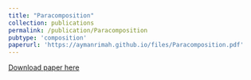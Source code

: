 ```yaml
---
title: "Paracomposition"
collection: publications  
permalink: /publication/Paracomposition
pubtype: 'composition'
paperurl: 'https://aymanrimah.github.io/files/Paracomposition.pdf'
---
```


<!---  
#This paper is about the number 1. The number 2 is left for future work.
---> 
[Download paper here](https://aymanrimah.github.io/files/Paracomposition.pdf)
<!--- 
Recommended citation: Your Name, You. (2009). "Paper Title Number 1." <i>Journal 1</i>. 1(1). 
 ---> 
<!--- 
citation: 'Your Name, You. (2009). &quot;Paper Title Number 1.&quot; <i>Journal 1</i>. 1(1).'
---> 
<!---  
venue: 'Journal 1'
---> 
<!--- 
excerpt: 'This paper is about the number 1. The number 2 is left for future work.'
date: 2019-10-25
---> 

